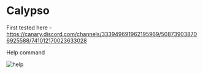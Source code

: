 # Calypso

First tested here - https://canary.discord.com/channels/333949691962195969/508739038706925588/741012170023633028

Help command

![help](https://i.imgur.com/lBtmtpn.png)

